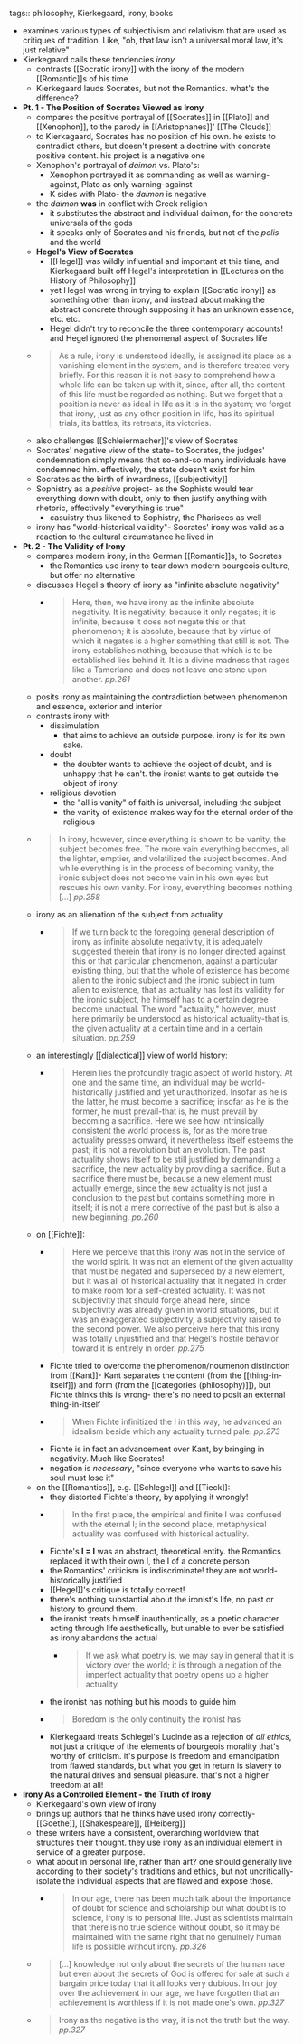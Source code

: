tags:: philosophy, Kierkegaard, irony, books

- examines various types of subjectivism and relativism that are used as critiques of tradition. Like, "oh, that law isn't a universal moral law, it's just relative"
- Kierkegaard calls these tendencies *irony*
	- contrasts [[Socratic irony]] with the irony of the modern [[Romantic]]s of his time
	- Kierkegaard lauds Socrates, but not the Romantics. what's the difference?
- **Pt. 1 - The Position of Socrates Viewed as Irony**
	- compares the positive portrayal of [[Socrates]] in [[Plato]] and [[Xenophon]], to the parody in [[Aristophanes]]' [[The Clouds]]
	- to Kierkagaard, Socrates has no position of his own. he exists to contradict others, but doesn't present a doctrine with concrete positive content. his project is a negative one
	- Xenophon's portrayal of *daimon* vs. Plato's:
		- Xenophon portrayed it as commanding as well as warning-against, Plato as only warning-against
		- K sides with Plato- the *daimon* is negative
	- the *daimon* **was** in conflict with Greek religion
		- it substitutes the abstract and individual daimon, for the concrete universals of the gods
		- it speaks only of Socrates and his friends, but not of the *polis* and the world
	- **Hegel's View of Socrates**
		- [[Hegel]] was wildly influential and important at this time, and Kierkegaard built off Hegel's interpretation in [[Lectures on the History of Philosophy]]
		- yet Hegel was wrong in trying to explain [[Socratic irony]] as something other than irony, and instead about making the abstract concrete through supposing it has an unknown essence, etc. etc.
		- Hegel didn't try to reconcile the three contemporary accounts! and Hegel ignored the phenomenal aspect of Socrates life
	- > As a rule, irony is understood ideally, is assigned its place as a vanishing element in the system, and is therefore treated very briefly. For this reason it is not easy to comprehend how a whole life can be taken up with it, since, after all, the content of this life must be regarded as nothing. But we forget that a position is never as ideal in life as it is in the system; we forget that irony, just as any other position in life, has its spiritual trials, its battles, its retreats, its victories.
	- also challenges [[Schleiermacher]]'s view of Socrates
	- Socrates' negative view of the state- to Socrates, the judges' condemnation simply means that so-and-so many individuals have condemned him. effectively, the state doesn't exist for him
	- Socrates as the birth of inwardness, [[subjectivity]]
	- Sophistry as a *positive* project- as the Sophists would tear everything down with doubt, only to then justify anything with rhetoric, effectively "everything is true"
		- casuistry thus likened to Sophistry, the Pharisees as well
	- irony has "world-historical validity"- Socrates' irony was valid as a reaction to the cultural circumstance he lived in
- **Pt. 2 - The Validity of Irony**
	- compares modern irony, in the German [[Romantic]]s, to Socrates
		- the Romantics use irony to tear down modern bourgeois culture, but offer no alternative
	- discusses Hegel's theory of irony as "infinite absolute negativity"
		- > Here, then, we have irony as the infinite absolute negativity. It is negativity, because it only negates; it is infinite, because it does not negate this or that phenomenon; it is absolute, because that by virtue of which it negates is a higher something that still is not. The irony establishes nothing, because that which is to be established lies behind it. It is a divine madness that rages like a Tamerlane and does not leave one stone upon another.
		  *pp.261*
	- posits irony as maintaining the contradiction between phenomenon and essence, exterior and interior
	- contrasts irony with
		- dissimulation
			- that aims to achieve an outside purpose. irony is for its own sake.
		- doubt
			- the doubter wants to achieve the object of doubt, and is unhappy that he can't. the ironist wants to get outside the object of irony.
		- religious devotion
			- the "all is vanity" of faith is universal, including the subject
			- the vanity of existence makes way for the eternal order of the religious
	- > In irony, however, since everything is shown to be vanity, the subject becomes free. The more vain everything becomes, all the lighter, emptier, and volatilized the subject becomes. And while everything is in the process of becoming vanity, the ironic subject does not become vain in his own eyes but rescues his own vanity. For irony, everything becomes nothing [...]
	  *pp.258*
	- irony as an alienation of the subject from actuality
		- > If we turn back to the foregoing general description of irony as infinite absolute negativity, it is adequately suggested therein that irony is no longer directed against this or that particular phenomenon, against a particular existing thing, but that the whole of existence has become alien to the ironic subject and the ironic subject in turn alien to existence, that as actuality has lost its validity for the ironic subject, he himself has to a certain degree become unactual. The word "actuality," however, must here primarily be understood as historical actuality-that is, the given actuality at a certain time and in a certain situation.
		  *pp.259*
	- an interestingly [[dialectical]] view of world history:
		- > Herein lies the profoundly tragic aspect of world history. At one and the same time, an individual may be world-historically justified and yet unauthorized. Insofar as he is the latter, he must become a sacrifice; insofar as he is the former, he must prevail-that is, he must prevail by becoming a sacrifice. Here we see how intrinsically consistent the world process is, for as the more true actuality presses onward, it nevertheless itself esteems the past; it is not a revolution but an evolution. The past actuality shows itself to be still justified by demanding a sacrifice, the new actuality by providing a sacrifice. But a sacrifice there must be, because a new element must actually emerge, since the new actuality is not just a conclusion to the past but contains something more in itself; it is not a mere corrective of the past but is also a new beginning.
		  *pp.260*
	- on [[Fichte]]:
		- > Here we perceive that this irony was not in the service of the world spirit. It was not an element of the given actuality that must be negated and superseded by a new element, but it was all of historical actuality that it negated in order to make room for a self-created actuality. It was not subjectivity that should forge ahead here, since subjectivity was already given in world situations, but it was an exaggerated subjectivity, a subjectivity raised to the second power. We also perceive here that this irony was totally unjustified and that Hegel's hostile behavior toward it is entirely in order.
		  *pp.275*
		- Fichte tried to overcome the phenomenon/noumenon distinction from [[Kant]]- Kant separates the content (from the [[thing-in-itself]]) and form (from the [[categories (philosophy)]]), but Fichte thinks this is wrong- there's no need to posit an external thing-in-itself
		- > When Fichte infinitized the I in this way, he advanced an idealism beside which any actuality turned pale.
		  *pp.273*
		- Fichte is in fact an advancement over Kant, by bringing in negativity. Much like Socrates!
		- negation is _necessary_, "since everyone who wants to save his soul must lose it"
	- on the [[Romantics]], e.g. [[Schlegel]] and [[Tieck]]:
		- they distorted Fichte's theory, by applying it wrongly!
		- > In the first place, the empirical and finite I was confused with the eternal I; in the second place, metaphysical actuality was confused with historical actuality.
		- Fichte's **I = I** was an abstract, theoretical entity. the Romantics replaced it with their own I, the I of a concrete person
		- the Romantics' criticism is indiscriminate! they are not world-historically justified
		- [[Hegel]]'s critique is totally correct!
		- there's nothing substantial about the ironist's life, no past or history to ground them.
		- the ironist treats himself inauthentically, as a poetic character acting through life aesthetically, but unable to ever be satisfied as irony abandons the actual
			- > If we ask what poetry is, we may say in general that it is victory over the world; it is through a negation of the imperfect actuality that poetry opens up a higher actuality
		- the ironist has nothing but his moods to guide him
		- > Boredom is the only continuity the ironist has
		- Kierkegaard treats Schlegel's Lucinde as a rejection of _all ethics_, not just a critique of the elements of bourgeois morality that's worthy of criticism. it's purpose is freedom and emancipation from flawed standards, but what you get in return is slavery to the natural drives and sensual pleasure. that's not a higher freedom at all!
- **Irony As a Controlled Element - the Truth of Irony**
	- Kierkegaard's own view of irony
	- brings up authors that he thinks have used irony correctly- [[Goethe]], [[Shakespeare]], [[Heiberg]]
	- these writers have a consistent, overarching worldview that structures their thought. they use irony as an individual element in service of a greater purpose.
	- what about in personal life, rather than art? one should generally live according to their society's traditions and ethics, but not uncritically- isolate the individual aspects that are flawed and expose those.
		- > In our age, there has been much talk about the importance of doubt for science and scholarship but what doubt is to science, irony is to personal life. Just as scientists maintain that there is no true science without doubt, so it may be maintained with the same right that no genuinely human life is possible without irony.
		  *pp.326*
	- > [...] knowledge not only about the secrets of the human race but even about the secrets of God is offered for sale at such a bargain price today that it all looks very dubious. In our joy over the achievement in our age, we have forgotten that an achievement is worthless if it is not made one's own.
	  *pp.327*
	- > Irony as the negative is the way, it is not the truth but the way.
	  *pp.327*